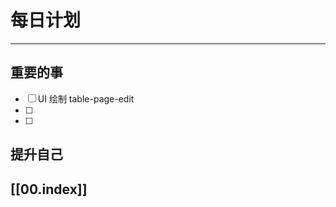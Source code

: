 
# 每日计划
---
## 重要的事

- [ ]  UI 绘制
      table-page-edit
- [ ]  
- [ ]  



## 提升自己

  



## [[00.index]]










